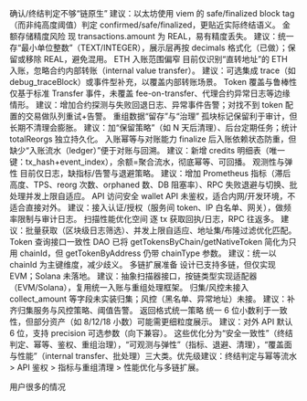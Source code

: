 确认/终结判定不够“链原生”
建议：以太坊使用 viem 的 safe/finalized block tag（而非纯高度阈值）判定 confirmed/safe/finalized，更贴近实际终结语义。
金额存储精度风险
现 transactions.amount 为 REAL，易有精度丢失。
建议：统一存“最小单位整数”（TEXT/INTEGER），展示层再按 decimals 格式化（已做）；保留或移除 REAL，避免混用。
ETH 入账范围偏窄
目前仅识别“直转地址”的 ETH 入账，忽略合约内部转账（internal value transfer）。
建议：可选集成 trace（如 debug_traceBlock）或事件型补充，以覆盖内部转账场景。
Token 覆盖与鲁棒性
仅基于标准 Transfer 事件，未覆盖 fee-on-transfer、代理合约异常日志等边缘情形。
建议：增加合约探测与失败回退日志、异常事件告警；对找不到 token 配置的交易做队列重试+告警。
重组数据“留存”与“治理”
孤块标记保留利于审计，但长期不清理会膨胀。
建议：加“保留策略”（如 N 天后清理）、后台定期任务；统计 totalReorgs 独立持久化。
入账幂等与对账能力
finalize 后入账依赖状态防重，但缺少“入账流水（ledger）”便于对账与回溯。
建议：新增 credits 明细表（唯一键：tx_hash+event_index），余额=聚合流水，彻底幂等、可回播。
观测性与弹性
目前仅日志，缺指标/告警与退避策略。
建议：增加 Prometheus 指标（滞后高度、TPS、reorg 次数、orphaned 数、DB 阻塞率）、RPC 失败退避与切换、批处理并发上限自适应。
API 访问安全
wallet API 未鉴权，适合内网/开发环境，不适合直接对外。
建议：接入认证/授权（服务间 token、IP 白名单、网关），做频率限制与审计日志。
扫描性能优化空间
逐 tx 获取回执/日志，RPC 往返多。
建议：批量获取（区块级日志筛选）、并发上限自适应、地址集/布隆过滤优化匹配。
Token 查询接口一致性
DAO 已将 getTokensByChain/getNativeToken 简化为只用 chainId，但 getTokenByAddress 仍带 chainType 参数。
建议：统一以 chainId 为主键维度，减少歧义。
多链扩展准备
设计已支持多链，但仅实现 EVM；Solana 未落地。
建议：抽象扫描器接口，按链类型实现适配器（EVM/Solana），复用统一入账与重组处理框架。
归集/风控未接入
collect_amount 等字段未实装归集；风控（黑名单、异常地址）未接。
建议：补齐归集服务与风控策略、阈值告警。
返回格式统一策略
统一 6 位小数利于一致性，但部分资产（如 8/12/18 小数）可能需更细粒度展示。
建议：对外 API 默认 6 位，支持 precision 可选参数（向下兼容）。
这些优化分为“安全一致性”（终结判定、幂等、鉴权、重组治理），“可观测与弹性”（指标、退避、清理），“覆盖面与性能”（internal transfer、批处理）三大类。优先级建议：终结判定与幂等流水 > API 鉴权 > 指标与重组清理 > 性能优化与多链扩展。

用户很多的情况

